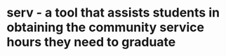 # serv - a tool that assists students in obtaining the community service hours they need to graduate
